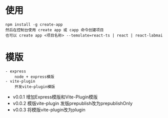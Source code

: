 # 使用
    npm install -g create-app
    然后在控制台使用 create app 或 capp 命令创建项目
    也可以 create app <项目名称> --temolate=react-ts | react | react-labmai

# 模版
    - express
        node + express模版
    - vite-plugin
        开发vite—plugin模版

- v0.0.1
    增加Express模版和Vite-Plugin模版
- v0.0.2
    模版vite-plugin 发版prepublish改为prepublishOnly
- v0.0.3
    将模版vite-plugin改为plugin
